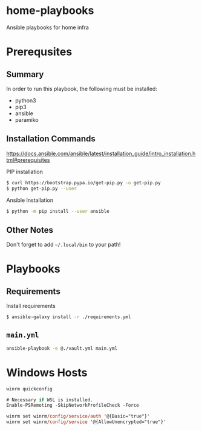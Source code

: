 # home-playbooks
Ansible playbooks for home infra

# Prerequsites

## Summary
In order to run this playbook, the following must be installed:

- python3
- pip3
- ansible
- paramiko

## Installation Commands

https://docs.ansible.com/ansible/latest/installation_guide/intro_installation.html#prerequisites


PIP installation
```sh
$ curl https://bootstrap.pypa.io/get-pip.py -o get-pip.py
$ python get-pip.py --user
```

Ansible Installation
```sh
$ python -m pip install --user ansible
```

## Other Notes

Don't forget to add `~/.local/bin` to your path!

# Playbooks

## Requirements
Install requirements

```sh
$ ansible-galaxy install -r ./requirements.yml
```

## `main.yml`

```sh
ansible-playbook -e @./vault.yml main.yml
```

# Windows Hosts
```ps
winrm quickconfig

# Necessary if WSL is installed.
Enable-PSRemoting -SkipNetworkProfileCheck -Force

winrm set winrm/config/service/auth '@{Basic="true"}'
winrm set winrm/config/service '@{AllowUnencrypted="true"}'
```